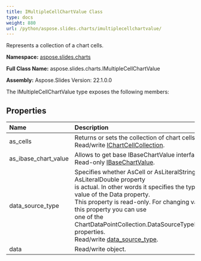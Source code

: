 ```yaml
---
title: IMultipleCellChartValue Class
type: docs
weight: 880
url: /python/aspose.slides.charts/imultiplecellchartvalue/
---
```


Represents a collection of a chart cells.

**Namespace:** [aspose.slides.charts](/python/aspose.slides.charts/)

**Full Class Name:** aspose.slides.charts.IMultipleCellChartValue

**Assembly:**  Aspose.Slides Version: 22.1.0.0

The IMultipleCellChartValue type exposes the following members:
## **Properties**
|**Name**|**Description**|
| :- | :- |
|as_cells|Returns or sets the collection of chart cells.<br/>            Read/write [IChartCellCollection](/python/aspose.slides.charts/ichartcellcollection/).|
|as_ibase_chart_value|Allows to get base IBaseChartValue interface.<br/>            Read-only [IBaseChartValue](/python/aspose.slides.charts/ibasechartvalue/).|
|data_source_type|Specifies whether AsCell or AsLiteralString or AsLiteralDouble property <br/>            is actual. In other words it specifies the type of value of the Data property.<br/>            This property is read-only. For changing value of this property you can use<br/>            one of the ChartDataPointCollection.DataSourceTypeFor<...> properties.<br/>            Read/write [data_source_type](/python/aspose.slides.charts/ibasechartvalue/).|
|data|Read/write object.|
